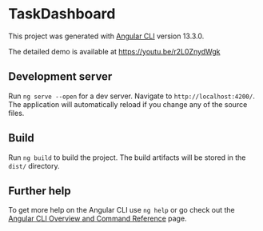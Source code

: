 # TaskDashboard

This project was generated with [Angular CLI](https://github.com/angular/angular-cli) version 13.3.0.

The detailed demo is available at https://youtu.be/r2L0ZnydWgk


## Development server

Run `ng serve --open` for a dev server. Navigate to `http://localhost:4200/`. The application will automatically reload if you change any of the source files.

## Build

Run `ng build` to build the project. The build artifacts will be stored in the `dist/` directory.

## Further help

To get more help on the Angular CLI use `ng help` or go check out the [Angular CLI Overview and Command Reference](https://angular.io/cli) page.
